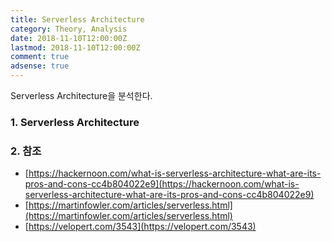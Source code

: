 ```yaml
---
title: Serverless Architecture
category: Theory, Analysis
date: 2018-11-10T12:00:00Z
lastmod: 2018-11-10T12:00:00Z
comment: true
adsense: true
---
```


Serverless Architecture을 분석한다.

### 1. Serverless Architecture

### 2. 참조

* [https://hackernoon.com/what-is-serverless-architecture-what-are-its-pros-and-cons-cc4b804022e9](https://hackernoon.com/what-is-serverless-architecture-what-are-its-pros-and-cons-cc4b804022e9)
* [https://martinfowler.com/articles/serverless.html](https://martinfowler.com/articles/serverless.html)
* [https://velopert.com/3543](https://velopert.com/3543)
